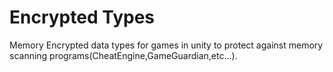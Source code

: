 # Encrypted Types
Memory Encrypted data types for games in unity to protect against memory scanning programs(CheatEngine,GameGuardian,etc...).
